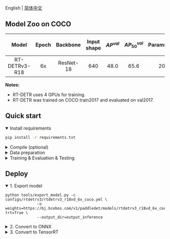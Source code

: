 English | [简体中文](README_cn.md)

## Model Zoo on COCO

| Model | Epoch | Backbone  | Input shape | $AP^{val}$ | $AP^{val}_{50}$| Params(M) | FLOPs(G) |  T4 TensorRT FP16(FPS) | Weight | Config | Log
|:--------------:|:-----:|:----------:| :-------:|:--------------------------:|:---------------------------:|:---------:|:--------:| :---------------------: |:------------------------------------------------------------------------------------:|:-------------------------------------------:|:---|
| RT-DETRv3-R18 | 6x |  ResNet-18 | 640 | 48.0 | 65.6 | 20 | 60 | 217 | [download]() | [config](./configs/rtdetrv3/rtdetrv3_r18vd_6x_coco.yml) | [rtdetrv3_r18vd_6x_coco_log.txt]()
**Notes:**
- RT-DETR uses 4 GPUs for training.
- RT-DETR was trained on COCO train2017 and evaluated on val2017.

## Quick start

<details open>
<summary>Install requirements</summary>

<!-- - PaddlePaddle == 2.4.2 -->
```bash
pip install -r requirements.txt
```

</details>

<details>
<summary>Compile (optional)</summary>

```bash
cd ./ppdet/modeling/transformers/ext_op/

python setup_ms_deformable_attn_op.py install
```
See [details](./ppdet/modeling/transformers/ext_op/)
</details>


<details>
<summary>Data preparation</summary>

- Download and extract COCO 2017 train and val images.
```
path/to/coco/
  annotations/  # annotation json files
  train2017/    # train images
  val2017/      # val images
```
- Modify config [`dataset_dir`](configs/datasets/coco_detection.yml)
</details>


<details>
<summary>Training & Evaluation & Testing</summary>

- Training on a Single GPU:

```shell
# training on single-GPU
export CUDA_VISIBLE_DEVICES=0
python tools/train.py -c configs/rtdetrv3/rtdetrv3_r18vd_6x_coco.yml --eval
```

- Training on Multiple GPUs:

```shell
# training on multi-GPU
export CUDA_VISIBLE_DEVICES=0,1,2,3
python -m paddle.distributed.launch --gpus 0,1,2,3 tools/train.py -c configs/rtdetrv3/rtdetrv3_r18vd_6x_coco.yml --fleet --eval
```

- Evaluation:

```shell
python tools/eval.py -c configs/rtdetrv3/rtdetrv3_r18vd_6x_coco.yml \
              -o weights=https://bj.bcebos.com/v1/paddledet/models/rtdetrv3_r18vd_6x_coco.pdparams
```

- Inference:

```shell
python tools/infer.py -c configs/rtdetrv3/rtdetrv3_r18vd_6x_coco.yml \
              -o weights=https://bj.bcebos.com/v1/paddledet/models/rtdetrv3_r18vd_6x_coco.pdparams \
              --infer_img=./demo/000000570688.jpg
```

</details>


## Deploy

<details open>
<summary>1. Export model </summary>

```shell
python tools/export_model.py -c configs/rtdetrv3/rtdetrv3_r18vd_6x_coco.yml \
              -o weights=https://bj.bcebos.com/v1/paddledet/models/rtdetrv3_r18vd_6x_coco.pdparams trt=True \
              --output_dir=output_inference
```

</details>

<details>
<summary>2. Convert to ONNX </summary>

- Install [Paddle2ONNX](https://github.com/PaddlePaddle/Paddle2ONNX) and ONNX

```shell
pip install onnx==1.13.0
pip install paddle2onnx==1.0.5
```

- Convert:

```shell
paddle2onnx --model_dir=./output_inference/rtdetrv3_r18vd_6x_coco/ \
            --model_filename model.pdmodel  \
            --params_filename model.pdiparams \
            --opset_version 16 \
            --save_file rtdetrv3_r18vd_6x_coco.onnx
```
</details>

<details>
<summary>3. Convert to TensorRT </summary>

- TensorRT version >= 8.5.1
- Inference can refer to [Bennchmark](../benchmark)

```shell
trtexec --onnx=./rtdetrv3_r18vd_6x_coco.onnx \
        --workspace=4096 \
        --shapes=image:1x3x640x640 \
        --saveEngine=rtdetrv3_r18vd_6x_coco.trt \
        --avgRuns=100 \
        --fp16
```

## Citation

If you find RT-DETRv3 useful in your research, please consider giving a star ⭐ and citing:

```
@article{wang2024rt,
  title={RT-DETRv3: Real-time End-to-End Object Detection with Hierarchical Dense Positive Supervision},
  author={Wang, Shuo and Xia, Chunlong and Lv, Feng and Shi, Yifeng},
  journal={arXiv preprint arXiv:2409.08475},
  year={2024}
}
```

-
</details>
